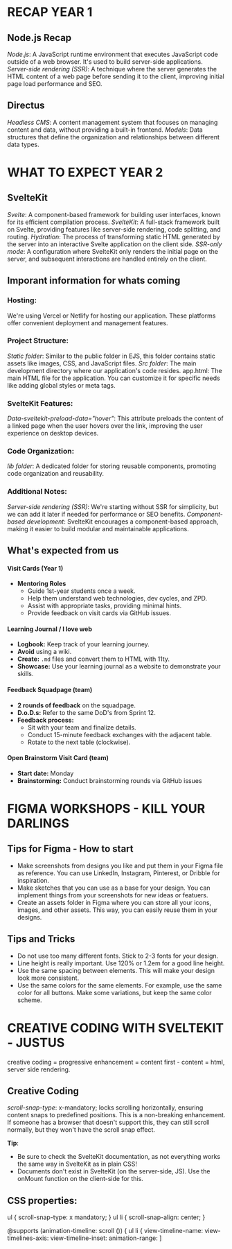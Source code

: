 # RECAP YEAR 1

## Node.js Recap

*Node.js*: A JavaScript runtime environment that executes JavaScript code outside of a web browser. It's used to build server-side applications.
*Server-side rendering (SSR)*: A technique where the server generates the HTML content of a web page before sending it to the client, improving initial page load performance and SEO.

## Directus

*Headless CMS*: A content management system that focuses on managing content and data, without providing a built-in frontend.
*Models*: Data structures that define the organization and relationships between different data types.


# WHAT TO EXPECT YEAR 2

## **SvelteKit**

*Svelte*: A component-based framework for building user interfaces, known for its efficient compilation process.
*SvelteKit*: A full-stack framework built on Svelte, providing features like server-side rendering, code splitting, and routing.
*Hydration*: The process of transforming static HTML generated by the server into an interactive Svelte application on the client side.
*SSR-only mode*: A configuration where SvelteKit only renders the initial page on the server, and subsequent interactions are handled entirely on the client.

## Imporant information for whats coming 

### **Hosting**: 
We're using Vercel or Netlify for hosting our application. These platforms offer convenient deployment and management features.

### **Project Structure**: 
*Static folder*: Similar to the public folder in EJS, this folder contains static assets like images, CSS, and JavaScript files.
*Src folder*: The main development directory where our application's code resides.
app.html: The main HTML file for the application. You can customize it for specific needs like adding global styles or meta tags.

### **SvelteKit Features**: 
*Data-sveltekit-preload-data="hover"*: This attribute preloads the content of a linked page when the user hovers over the link, improving the user experience on desktop devices.

### **Code Organization**: 
*lib folder*: A dedicated folder for storing reusable components, promoting code organization and reusability.

### **Additional Notes**:
*Server-side rendering (SSR)*: We're starting without SSR for simplicity, but we can add it later if needed for performance or SEO benefits.
*Component-based development*: SvelteKit encourages a component-based approach, making it easier to build modular and maintainable applications.

## What's expected from us

#### **Visit Cards (Year 1)**

* **Mentoring Roles**
  * Guide 1st-year students once a week.
  * Help them understand web technologies, dev cycles, and ZPD.
  * Assist with appropriate tasks, providing minimal hints.
  * Provide feedback on visit cards via GitHub issues.

#### **Learning Journal / I love web**

* **Logbook:** Keep track of your learning journey.
* **Avoid** using a wiki.
* **Create:** `.md` files and convert them to HTML with 11ty.
* **Showcase:** Use your learning journal as a website to demonstrate your skills.

#### **Feedback Squadpage (team)**

* **2 rounds of feedback** on the squadpage.
* **D.o.D.s:** Refer to the same DoD's from Sprint 12.
* **Feedback process:**
  * Sit with your team and finalize details.
  * Conduct 15-minute feedback exchanges with the adjacent table.
  * Rotate to the next table (clockwise).

#### **Open Brainstorm Visit Card (team)**

* **Start date:** Monday
* **Brainstorming:** Conduct brainstorming rounds via GitHub issues


# FIGMA WORKSHOPS - KILL YOUR DARLINGS

## **Tips for Figma - How to start**

* Make screenshots from designs you like and put them in your Figma file as reference. You can use LinkedIn, Instagram, Pinterest, or Dribble for inspiration. 
* Make sketches that you can use as a base for your design. You can implement things from your screenshots for new ideas or featuers. 
* Create an assets folder in Figma where you can store all your icons, images, and other assets. This way, you can easily reuse them in your designs.

## **Tips and Tricks**

* Do not use too many different fonts. Stick to 2-3 fonts for your design.
* Line height is really important. Use 120% or 1.2em for a good line height.
* Use the same spacing between elements. This will make your design look more consistent.
* Use the same colors for the same elements. For example, use the same color for all buttons. Make some variations, but keep the same color scheme. 

# CREATIVE CODING WITH SVELTEKIT - JUSTUS

creative coding = progressive enhancement = content first - content = html, server side rendering.

## **Creative Coding**

*scroll-snap-type*: x-mandatory; locks scrolling horizontally, ensuring content snaps to predefined positions. This is a non-breaking enhancement. If someone has a browser that doesn't support this, they can still scroll normally, but they won't have the scroll snap effect.

**Tip**: 
* Be sure to check the SvelteKit documentation, as not everything works the same way in SvelteKit as in plain CSS!
* Documents don't exist in SvelteKit (on the server-side, JS). Use the onMount function on the client-side for this.


## **CSS properties**: 

ul { scroll-snap-type: x mandatory; }
ul li { scroll-snap-align: center; }

@supports (animation-timeline: scroll ()) {
ul li {
view-timeline-name:
view-timelines-axis:
view-timeline-inset:
animation-range: ]






